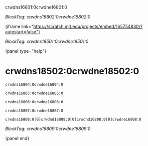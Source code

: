 crwdns16801:0crwdne16801:0

*BlockTag: crwdns16802:0crwdne16802:0*

{iframe link="https://scratch.mit.edu/projects/embed/165754830/?autostart=false"}

*BlockTag: crwdns18501:0crwdne18501:0*

{panel type="help"}

# crwdns18502:0crwdne18502:0

<pre><code class="scratch:split:random">crwdns16804:0crwdne16804:0
</code></pre>

<pre><code class="scratch:split:random">crwdns16805:0crwdne16805:0
</code></pre>

<pre><code class="scratch:split:random">crwdns16806:0crwdne16806:0
</code></pre>

<pre><code class="scratch:split:random">crwdns16807:0crwdne16807:0
</code></pre>

<pre><code class="scratch:split:random">crwdns16808:0[0]crwdnd16808:0[0]crwdnd16808:0[0]crwdne16808:0
</code></pre>

*BlockTag: crwdns16809:0crwdne16809:0*

{panel end}